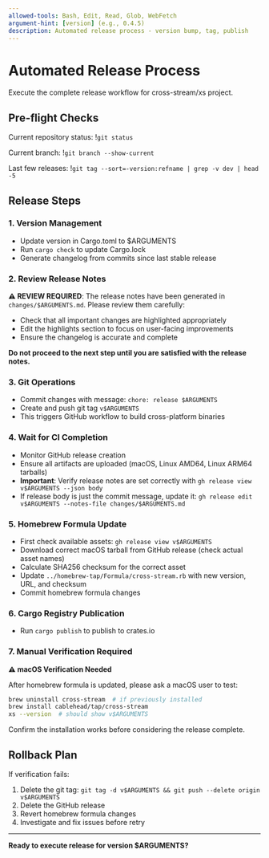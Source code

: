 ```yaml
---
allowed-tools: Bash, Edit, Read, Glob, WebFetch
argument-hint: [version] (e.g., 0.4.5)
description: Automated release process - version bump, tag, publish
---
```


# Automated Release Process

Execute the complete release workflow for cross-stream/xs project.

## Pre-flight Checks

Current repository status: !`git status`

Current branch: !`git branch --show-current`

Last few releases: !`git tag --sort=-version:refname | grep -v dev | head -5`

## Release Steps

### 1. Version Management

- Update version in Cargo.toml to $ARGUMENTS
- Run `cargo check` to update Cargo.lock
- Generate changelog from commits since last stable release

### 2. Review Release Notes

**⚠️ REVIEW REQUIRED**: The release notes have been generated in
`changes/$ARGUMENTS.md`. Please review them carefully:

- Check that all important changes are highlighted appropriately
- Edit the highlights section to focus on user-facing improvements
- Ensure the changelog is accurate and complete

**Do not proceed to the next step until you are satisfied with the release
notes.**

### 3. Git Operations

- Commit changes with message: `chore: release $ARGUMENTS`
- Create and push git tag `v$ARGUMENTS`
- This triggers GitHub workflow to build cross-platform binaries

### 4. Wait for CI Completion

- Monitor GitHub release creation
- Ensure all artifacts are uploaded (macOS, Linux AMD64, Linux ARM64 tarballs)
- **Important**: Verify release notes are set correctly with `gh release view v$ARGUMENTS --json body`
- If release body is just the commit message, update it: `gh release edit v$ARGUMENTS --notes-file changes/$ARGUMENTS.md`

### 5. Homebrew Formula Update

- First check available assets: `gh release view v$ARGUMENTS`
- Download correct macOS tarball from GitHub release (check actual asset names)
- Calculate SHA256 checksum for the correct asset
- Update `../homebrew-tap/Formula/cross-stream.rb` with new version, URL, and
  checksum
- Commit homebrew formula changes

### 6. Cargo Registry Publication

- Run `cargo publish` to publish to crates.io

### 7. Manual Verification Required

**⚠️ macOS Verification Needed**

After homebrew formula is updated, please ask a macOS user to test:

```bash
brew uninstall cross-stream  # if previously installed
brew install cablehead/tap/cross-stream
xs --version  # should show v$ARGUMENTS
```

Confirm the installation works before considering the release complete.

## Rollback Plan

If verification fails:

1. Delete the git tag:
   `git tag -d v$ARGUMENTS && git push --delete origin v$ARGUMENTS`
2. Delete the GitHub release
3. Revert homebrew formula changes
4. Investigate and fix issues before retry

---

**Ready to execute release for version $ARGUMENTS?**
